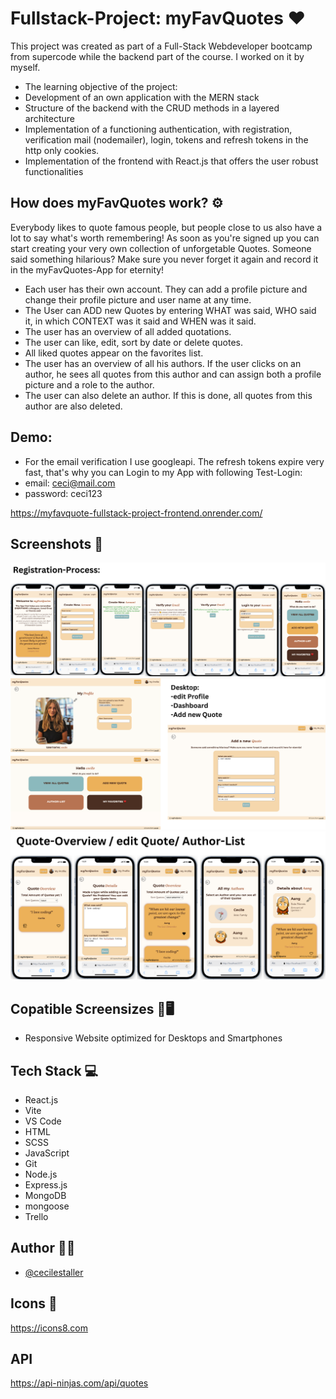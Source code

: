 # Fullstack-Project: myFavQuotes ♥️

This project was created as part of a Full-Stack Webdeveloper bootcamp from supercode while the backend part of the course. I worked on it by myself.

-   The learning objective of the project:
-   Development of an own application with the MERN stack
-   Structure of the backend with the CRUD methods in a layered architecture
-   Implementation of a functioning authentication, with registration, verification mail (nodemailer), login, tokens and refresh tokens in the http only cookies.
-   Implementation of the frontend with React.js that offers the user robust functionalities

## How does myFavQuotes work? ⚙️

Everybody likes to quote famous people, but people close to us also have a lot to say what's worth remembering!
As soon as you're signed up you can start creating your very own collection of unforgetable Quotes.
Someone said something hilarious? Make sure you never forget it again and record it in the myFavQuotes-App for eternity!

-   Each user has their own account. They can add a profile picture and change their profile picture and user name at any time.
-   The User can ADD new Quotes by entering WHAT was said, WHO said it, in which CONTEXT was it said and WHEN was it said.
-   The user has an overview of all added quotations.
-   The user can like, edit, sort by date or delete quotes.
-   All liked quotes appear on the favorites list.
-   The user has an overview of all his authors. If the user clicks on an author, he sees all quotes from this author and can assign both a profile picture and a role to the author.
-   The user can also delete an author. If this is done, all quotes from this author are also deleted.

## Demo:

-   For the email verification I use googleapi. The refresh tokens expire very fast, that's why you can Login to my App with following Test-Login:
-   email: ceci@mail.com
-   password: ceci123

https://myfavquote-fullstack-project-frontend.onrender.com/

## Screenshots 📸

![mobile register](./frontend/src/assets/img/registration_myFavQuotes.png)
![desktop](./frontend/src/assets/img/desktop_myFavQuotes.png)
![mobile some features](./frontend/src/assets/img/features_mobile_myFavQuotes.png)

## Copatible Screensizes 📱🖥️

-   Responsive Website optimized for Desktops and Smartphones

## Tech Stack 💻

-   React.js
-   Vite
-   VS Code
-   HTML
-   SCSS
-   JavaScript
-   Git
-   Node.js
-   Express.js
-   MongoDB
-   mongoose
-   Trello

## Author 🤵‍♀️

-   [@cecilestaller](https://github.com/cecilestaller)

## Icons 🤍

https://icons8.com

## API

https://api-ninjas.com/api/quotes
